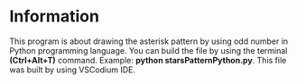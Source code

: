 # Information
This program is about drawing the asterisk pattern by using odd number in Python programming language. You can build the file by using the terminal **(Ctrl+Alt+T)** command. Example: **python starsPatternPython.py**. This file was built by using VSCodium IDE.

